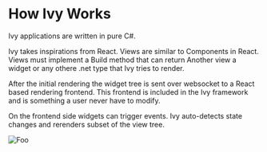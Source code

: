 ﻿# How Ivy Works

Ivy applications are written in pure C#. 

Ivy takes inspirations from React. Views are similar to Components in React. Views must implement a Build method that can return Another view a widget or any othere .net type that Ivy tries to render.

After the initial rendering the widget tree is sent over websocket to a React based rendering frontend. This frontend is included in the Ivy framework and is something a user never have to modify. 

On the frontend side widgets can trigger events. Ivy auto-detects state changes and rerenders subset of the view tree. 

![Foo](/Assets/niels.jpg)